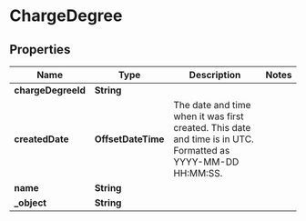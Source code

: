 

# ChargeDegree


## Properties

| Name | Type | Description | Notes |
|------------ | ------------- | ------------- | -------------|
|**chargeDegreeId** | **String** |  |  |
|**createdDate** | **OffsetDateTime** | The date and time when it was first created. This date and time is in UTC. Formatted as YYYY-MM-DD HH:MM:SS. |  |
|**name** | **String** |  |  |
|**_object** | **String** |  |  |



